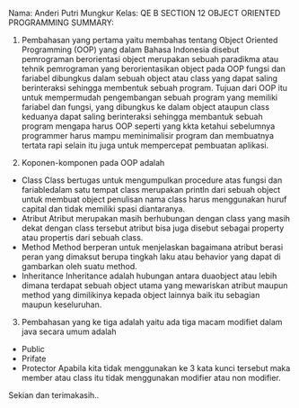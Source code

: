 Nama: Anderi Putri Mungkur 
Kelas: QE B 
SECTION 12
OBJECT ORIENTED PROGRAMMING 
SUMMARY:

1.	Pembahasan yang pertama yaitu membahas tentang Object Oriented Programming (OOP) yang dalam Bahasa Indonesia disebut pemrograman berorientasi object merupakan sebuah paradikma atau tehnik pemrograman yang berorientasikan object pada OOP fungsi dan fariabel dibungkus dalam sebuah object atau class yang dapat saling berinteraksi sehingga membentuk sebuah program. 
Tujuan dari OOP itu untuk mempermudah pengembangan sebuah program yang memiliki fariabel dan fungsi, yang dibungkus ke dalam object ataupun class keduanya dapat saling berinteraksi sehingga membantuk sebuah program mengapa harus OOP seperti yang kkta ketahui sebelumnya programmer harus mampu meminimalisir program dan membuatnya tertata rapi selain itu juga untuk mempercepat pembuatan aplikasi. 

2.	Koponen-komponen pada OOP adalah 
-	Class 
Class bertugas untuk mengumpulkan procedure atas fungsi dan fariabledalam satu tempat class merupakan println dari sebuah object untuk membuat object penulisan nama class harus menggunakan huruf capital dan tidak memiliki spasi diantaranya.
-	Atribut 
Atribut merupakan masih berhubungan dengan class yang masih dekat dengan class tersebut atribut bisa juga disebut sebagai property atau propertis dari sebuah class. 
-	Method 
Method berperan untuk menjelaskan bagaimana atribut berasi peran yang dimaksut berupa tingkah laku atau behavior yang dapat di gambarkan oleh suatu method.
-	Inheritance 
Inheritance adalah hubungan antara duaobject atau lebih dimana terdapat sebuah object utama yang mewariskan atribut maupun method yang dimilikinya kepada object lainnya baik itu sebagian maupun keseluruhan.
3.	Pembahasan yang ke tiga adalah yaitu ada tiga macam modifiet dalam java secara umum adalah 
-	Public 
-	Prifate 
-	Protector 
Apabila kita tidak menggunakan ke 3 kata kunci tersebut maka member atau class itu tidak menggunakan modifier atau non modifier. 


Sekian dan terimakasih.. 
